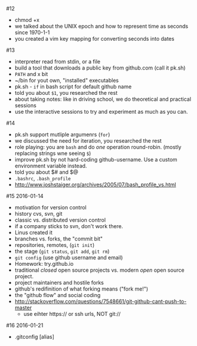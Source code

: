 #12
- chmod +x 
- we talked about the UNIX epoch and how to represent time as seconds since 1970-1-1
- you created a vim key mapping for converting seconds into dates

#13 
- interpreter read from stdin, or a file
- build a tool that downloads a public key from github.com (call it pk.sh)
- `PATH` and x bit
- ~/bin for yout own, "installed" executables
- pk.sh - `if` in bash script for default github name 
- told you about `$1`, you researched the rest
- about taking notes: like in driving school, we do theoretical and practical sessions
- use the interactive sessions to try and experiment as much as you can.

#14
- pk.sh support mutliple argumenrs (`for`)
- we discussed the need for iteration, you researched the rest
- role playing: you are `bash` and do _one_ operation round-robin. (mostly replacing strings wne seeing `$`)
- improve pk.sh by not hard-coding github-username. Use a custom environment variable instead.
- told you about $# and $@
- `.bashrc`, `.bash_profile`
- http://www.joshstaiger.org/archives/2005/07/bash_profile_vs.html

#15 2016-01-14
- motivation for version control
- history cvs, svn, git
- classic vs. distributed version control
- if a company sticks to svn, don't work there.
- Linus created it
- branches vs. forks, the "commit bit"
- repositories, remotes, (`git init`)
- the stage (`git status`, `git add`, `git rm`)
- `git config` (use github username and email)
- Homework: try.github.io
- traditional _closed_ open source projects vs. modern _open_ open source project.
- project maintainers and hostile forks
- github's redifinition of what forking means ("fork me!")
- the "github flow" and social coding
- http://stackoverflow.com/questions/7548661/git-github-cant-push-to-master
  - use eihter https:// or ssh urls, NOT git://

#16 2016-01-21
- .gitconfig [alias]
